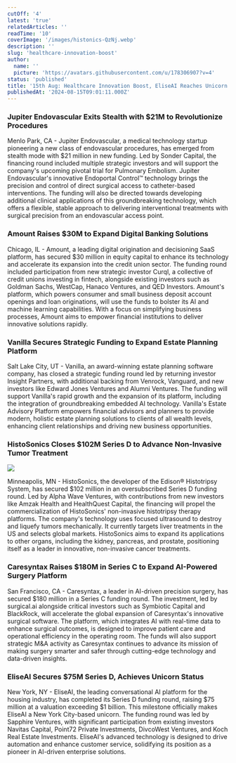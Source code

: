 ```yaml
---
cutOff: '4'
latest: 'true'
relatedArticles: ''
readTime: '10'
coverImage: '/images/histonics-QzNj.webp'
description: ''
slug: 'healthcare-innovation-boost'
author:
  name: ''
  picture: 'https://avatars.githubusercontent.com/u/178306907?v=4'
status: 'published'
title: '15th Aug: Healthcare Innovation Boost, EliseAI Reaches Unicorn Status'
publishedAt: '2024-08-15T09:01:11.000Z'
---
```


### Jupiter Endovascular Exits Stealth with $21M to Revolutionize Procedures

Menlo Park, CA - Jupiter Endovascular, a medical technology startup pioneering a new class of endovascular procedures, has emerged from stealth mode with $21 million in new funding. Led by Sonder Capital, the financing round included multiple strategic investors and will support the company's upcoming pivotal trial for Pulmonary Embolism. Jupiter Endovascular's innovative Endoportal Control™ technology brings the precision and control of direct surgical access to catheter-based interventions. The funding will also be directed towards developing additional clinical applications of this groundbreaking technology, which offers a flexible, stable approach to delivering interventional treatments with surgical precision from an endovascular access point.

### Amount Raises $30M to Expand Digital Banking Solutions

Chicago, IL - Amount, a leading digital origination and decisioning SaaS platform, has secured $30 million in equity capital to enhance its technology and accelerate its expansion into the credit union sector. The funding round included participation from new strategic investor Curql, a collective of credit unions investing in fintech, alongside existing investors such as Goldman Sachs, WestCap, Hanaco Ventures, and QED Investors. Amount's platform, which powers consumer and small business deposit account openings and loan originations, will use the funds to bolster its AI and machine learning capabilities. With a focus on simplifying business processes, Amount aims to empower financial institutions to deliver innovative solutions rapidly.

### Vanilla Secures Strategic Funding to Expand Estate Planning Platform

Salt Lake City, UT - Vanilla, an award-winning estate planning software company, has closed a strategic funding round led by returning investor Insight Partners, with additional backing from Venrock, Vanguard, and new investors like Edward Jones Ventures and Alumni Ventures. The funding will support Vanilla's rapid growth and the expansion of its platform, including the integration of groundbreaking embedded AI technology. Vanilla's Estate Advisory Platform empowers financial advisors and planners to provide modern, holistic estate planning solutions to clients of all wealth levels, enhancing client relationships and driving new business opportunities.

### HistoSonics Closes $102M Series D to Advance Non-Invasive Tumor Treatment

![](/images/histonics-c4MT.webp)

Minneapolis, MN - HistoSonics, the developer of the Edison® Histotripsy System, has secured $102 million in an oversubscribed Series D funding round. Led by Alpha Wave Ventures, with contributions from new investors like Amzak Health and HealthQuest Capital, the financing will propel the commercialization of HistoSonics' non-invasive histotripsy therapy platforms. The company's technology uses focused ultrasound to destroy and liquefy tumors mechanically. It currently targets liver treatments in the US and selects global markets. HistoSonics aims to expand its applications to other organs, including the kidney, pancreas, and prostate, positioning itself as a leader in innovative, non-invasive cancer treatments.

### Caresyntax Raises $180M in Series C to Expand AI-Powered Surgery Platform

San Francisco, CA - Caresyntax, a leader in AI-driven precision surgery, has secured $180 million in a Series C funding round. The investment, led by surgical.ai alongside critical investors such as Symbiotic Capital and BlackRock, will accelerate the global expansion of Caresyntax's innovative surgical software. The platform, which integrates AI with real-time data to enhance surgical outcomes, is designed to improve patient care and operational efficiency in the operating room. The funds will also support strategic M&A activity as Caresyntax continues to advance its mission of making surgery smarter and safer through cutting-edge technology and data-driven insights.

### EliseAI Secures $75M Series D, Achieves Unicorn Status

New York, NY - EliseAI, the leading conversational AI platform for the housing industry, has completed its Series D funding round, raising $75 million at a valuation exceeding $1 billion. This milestone officially makes EliseAI a New York City-based unicorn. The funding round was led by Sapphire Ventures, with significant participation from existing investors Navitas Capital, Point72 Private Investments, DivcoWest Ventures, and Koch Real Estate Investments. EliseAI's advanced technology is designed to drive automation and enhance customer service, solidifying its position as a pioneer in AI-driven enterprise solutions.